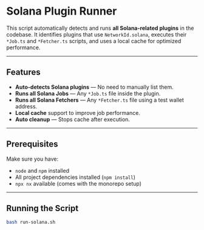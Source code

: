 # Solana Plugin Runner

This script automatically detects and runs **all Solana-related plugins** in the codebase. It identifies plugins that use `NetworkId.solana`, executes their `*Job.ts` and `*Fetcher.ts` scripts, and uses a local cache for optimized performance.

---

## Features

- **Auto-detects Solana plugins** — No need to manually list them.
- **Runs all Solana Jobs** — Any `*Job.ts` file inside the plugin.
- **Runs all Solana Fetchers** — Any `*Fetcher.ts` file using a test wallet address.
- **Local cache** support to improve job performance.
- **Auto cleanup** — Stops cache after execution.

---

## Prerequisites

Make sure you have:

- `node` and `npm` installed
- All project dependencies installed (`npm install`)
- `npx nx` available (comes with the monorepo setup)

---

## Running the Script

```bash
bash run-solana.sh
```
